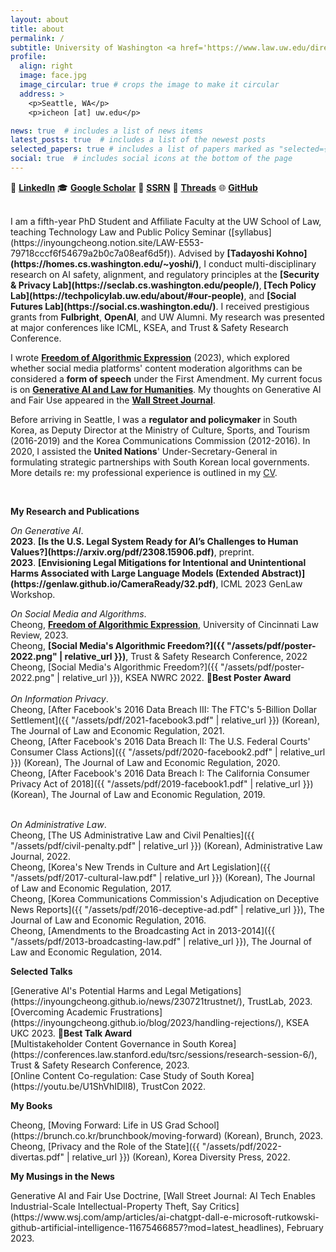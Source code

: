 ```yaml
---
layout: about
title: about
permalink: /
subtitle: University of Washington <a href='https://www.law.uw.edu/directory/affiliate-faculty/cheong-inyoung'>School of Law</a>. <a href='https://seclab.cs.washington.edu/people/'>Security & Privacy Lab</a>. <a href='https://techpolicylab.uw.edu/about/#our-people'>Tech Policy Lab</a>.
profile:
  align: right
  image: face.jpg
  image_circular: true # crops the image to make it circular
  address: >
    <p>Seattle, WA</p>
    <p>icheon [at] uw.edu</p>

news: true  # includes a list of news items
latest_posts: true  # includes a list of the newest posts
selected_papers: true # includes a list of papers marked as "selected={true}"
social: true  # includes social icons at the bottom of the page
---
```


🔗 <a href="https://www.linkedin.com/in/inyoungcheong"><strong>LinkedIn</strong></a>   🎓 <a href="https://scholar.google.com/citations?user=xwZI_jcAAAAJ"><strong>Google Scholar</strong></a>   📖 <a href="https://papers.ssrn.com/sol3/cf_dev/AbsByAuth.cfm?per_id=3864423"><strong>SSRN</strong></a>   🧵 <a href="https://www.threads.net/@inyoungcheong"><strong>Threads</strong></a>   🌐 <a href="https://github.com/inyoungcheong"><strong>GitHub</strong></a>

<br>
I am a fifth-year PhD Student and Affiliate Faculty at the UW School of Law, teaching Technology Law and Public Policy Seminar ([syllabus](https://inyoungcheong.notion.site/LAW-E553-79718cccf6f54679a2b0c7a08eaf6d5f)). Advised by <strong>[Tadayoshi Kohno](https://homes.cs.washington.edu/~yoshi/)</strong>, I conduct multi-disciplinary research on AI safety, alignment, and regulatory principles at the <strong>[Security & Privacy Lab](https://seclab.cs.washington.edu/people/)</strong>,<strong> [Tech Policy Lab](https://techpolicylab.uw.edu/about/#our-people)</strong>, and <strong>[Social Futures Lab](https://social.cs.washington.edu/)</strong>. I received prestigious grants from <strong>Fulbright</strong>, <strong>OpenAI</strong>, and UW Alumni. My research was presented at major conferences like ICML, KSEA, and Trust & Safety Research Conference.  

I wrote <strong>[Freedom of Algorithmic Expression](https://scholarship.law.uc.edu/uclr/vol91/iss3/2/)</strong> (2023), which explored whether social media platforms' content moderation algorithms can be considered a <strong>form of speech</strong> under the First Amendment. My current focus is on <strong>[Generative AI and Law for Humanities](https://genlaw.github.io/CameraReady/32.pdf)</strong>. My thoughts on Generative AI and Fair Use appeared in the <strong>[Wall Street Journal](https://www.wsj.com/amp/articles/ai-chatgpt-dall-e-microsoft-rutkowski-github-artificial-intelligence-11675466857?mod=latest_headlines)</strong>.

Before arriving in Seattle, I was a <strong>regulator and policymaker</strong> in South Korea, as Deputy Director at the Ministry of Culture, Sports, and Tourism (2016-2019) and the Korea Communications Commission (2012-2016). In 2020, I assisted the <strong>United Nations</strong>' Under-Secretary-General in formulating strategic partnerships with South Korean local governments. More details re: my professional experience is outlined in my [CV](https://inyoungcheong.github.io/cv/). 

<br>

<p><strong>My Research and Publications</strong></p> 
<i>On Generative AI</i>. <br>
<strong>2023</strong>. <strong>[Is the U.S. Legal System Ready for AI’s Challenges to Human Values?](https://arxiv.org/pdf/2308.15906.pdf)</strong>, preprint.<br>
<strong>2023</strong>. <strong>[Envisioning Legal Mitigations for Intentional and Unintentional Harms Associated with Large Language Models (Extended Abstract)](https://genlaw.github.io/CameraReady/32.pdf)</strong>, ICML 2023 GenLaw Workshop.<br>

<i>On Social Media and Algorithms</i>. <br>
Cheong, <strong>[Freedom of Algorithmic Expression](https://scholarship.law.uc.edu/uclr/vol91/iss3/2/)</strong>, University of Cincinnati Law Review, 2023.<br>
Cheong, <strong>[Social Media's Algorithmic Freedom?]({{ "/assets/pdf/poster-2022.png" | relative_url }})</strong>, Trust & Safety Research Conference, 2022<br>
Cheong, [Social Media's Algorithmic Freedom?]({{ "/assets/pdf/poster-2022.png" | relative_url }}), KSEA NWRC 2022. 🏅<strong>Best Poster Award</strong> <br> 
<br>
<i>On Information Privacy</i>. <br>
Cheong, [After Facebook's 2016 Data Breach III: The FTC's 5-Billion Dollar Settlement]({{ "/assets/pdf/2021-facebook3.pdf" | relative_url }}) <span class="gray">(Korean)</span>, The Journal of Law and Economic Regulation, 2021.<br>
Cheong, [After Facebook's 2016 Data Breach II: The U.S. Federal Courts' Consumer Class Actions]({{ "/assets/pdf/2020-facebook2.pdf" | relative_url }}) <span class="gray">(Korean)</span>, The Journal of Law and Economic Regulation, 2020.<br>
Cheong, [After Facebook's 2016 Data Breach I: The California Consumer Privacy Act of 2018]({{ "/assets/pdf/2019-facebook1.pdf" | relative_url }}) <span class="gray">(Korean)</span>, The Journal of Law and Economic Regulation, 2019.<br>

<br>
<i>On Administrative Law</i>. <br>
Cheong, [The US Administrative Law and Civil Penalties]({{ "/assets/pdf/civil-penalty.pdf" | relative_url }}) <span class="gray">(Korean)</span>, Administrative Law Journal, 2022.<br>
Cheong, [Korea's New Trends in Culture and Art Legislation]({{ "/assets/pdf/2017-cultural-law.pdf" | relative_url }}) <span class="gray">(Korean)</span>, The Journal of Law and Economic Regulation, 2017.<br>
Cheong, [Korea Communications Commission's Adjudication on Deceptive News Reports]({{ "/assets/pdf/2016-deceptive-ad.pdf" | relative_url }}), The Journal of Law and Economic Regulation, 2016.<br>
Cheong, [Amendments to the Broadcasting Act in 2013-2014]({{ "/assets/pdf/2013-broadcasting-law.pdf" | relative_url }}), The Journal of Law and Economic Regulation, 2014.<br>

<p><strong>Selected Talks</strong></p> 
[Generative AI's Potential Harms and Legal Metigations](https://inyoungcheong.github.io/news/230721trustnet/), TrustLab, 2023. <br>
[Overcoming Academic Frustrations](https://inyoungcheong.github.io/blog/2023/handling-rejections/), KSEA UKC 2023. 🏅<strong>Best Talk Award</strong>  <br>
[Multistakeholder Content Governance in South Korea](https://conferences.law.stanford.edu/tsrc/sessions/research-session-6/), Trust & Safety Research Conference, 2023.  <br>
[Online Content Co-regulation: Case Study of South Korea](https://youtu.be/U1ShVhIDlI8), TrustCon 2022.<br> 


<p><strong>My Books</strong></p>
Cheong, [Moving Forward: Life in US Grad School](https://brunch.co.kr/brunchbook/moving-forward) <span class="gray">(Korean)</span>, Brunch, 2023.<br>
Cheong, [Privacy and the Role of the State]({{ "/assets/pdf/2022-divertas.pdf" | relative_url }}) <span class="gray">(Korean)</span>, Korea Diversity Press, 2022.<br>

<p><strong>My Musings in the News</strong></p>
Generative AI and Fair Use Doctrine, [Wall Street Journal: AI Tech Enables Industrial-Scale Intellectual-Property Theft, Say Critics](https://www.wsj.com/amp/articles/ai-chatgpt-dall-e-microsoft-rutkowski-github-artificial-intelligence-11675466857?mod=latest_headlines), February 2023.<br>